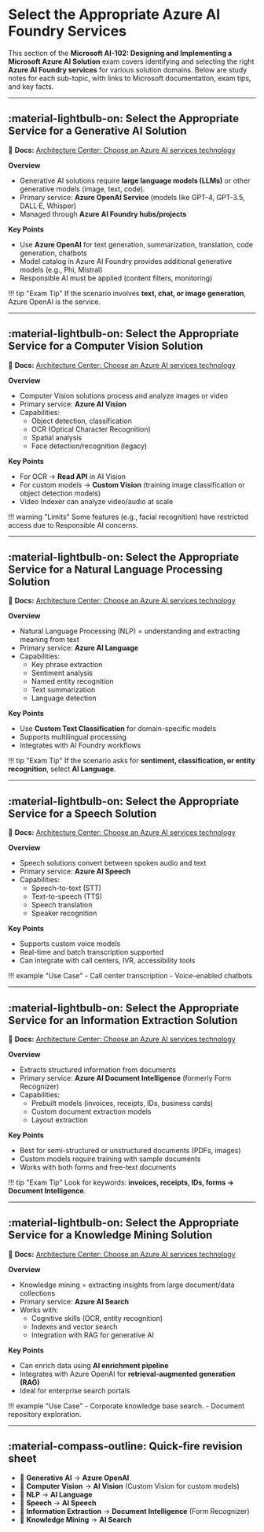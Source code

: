 # Select the Appropriate Azure AI Foundry Services

This section of the **Microsoft AI-102: Designing and Implementing a Microsoft Azure AI Solution** exam covers identifying and selecting the right **Azure AI Foundry services** for various solution domains. Below are study notes for each sub-topic, with links to Microsoft documentation, exam tips, and key facts.

---

## :material-lightbulb-on: Select the Appropriate Service for a Generative AI Solution

📖 **Docs:** [Architecture Center: Choose an Azure AI services technology](https://learn.microsoft.com/azure/ai-services/openai/overview)

**Overview**

- Generative AI solutions require **large language models (LLMs)** or other generative models (image, text, code).
- Primary service: **Azure OpenAI Service** (models like GPT-4, GPT-3.5, DALL·E, Whisper)
- Managed through **Azure AI Foundry hubs/projects**

**Key Points**

- Use **Azure OpenAI** for text generation, summarization, translation, code generation, chatbots
- Model catalog in Azure AI Foundry provides additional generative models (e.g., Phi, Mistral)
- Responsible AI must be applied (content filters, monitoring)

!!! tip "Exam Tip"
    If the scenario involves **text, chat, or image generation**, Azure OpenAI is the service.

---

## :material-lightbulb-on: Select the Appropriate Service for a Computer Vision Solution

📖 **Docs:** [Architecture Center: Choose an Azure AI services technology](https://learn.microsoft.com/en-us/azure/architecture/data-guide/technology-choices/ai-services#categories-of-ai-services)

**Overview**

- Computer Vision solutions process and analyze images or video
- Primary service: **Azure AI Vision**
- Capabilities:
    - Object detection, classification
    - OCR (Optical Character Recognition)
    - Spatial analysis
    - Face detection/recognition (legacy)

**Key Points**

- For OCR → **Read API** in AI Vision
- For custom models → **Custom Vision** (training image classification or object detection models)
- Video Indexer can analyze video/audio at scale

!!! warning "Limits"
    Some features (e.g., facial recognition) have restricted access due to Responsible AI concerns.

---

## :material-lightbulb-on: Select the Appropriate Service for a Natural Language Processing Solution

📖 **Docs:** [Architecture Center: Choose an Azure AI services technology](https://learn.microsoft.com/en-us/azure/architecture/data-guide/technology-choices/ai-services#categories-of-ai-services)

**Overview**

- Natural Language Processing (NLP) = understanding and extracting meaning from text
- Primary service: **Azure AI Language**
- Capabilities:
    - Key phrase extraction
    - Sentiment analysis
    - Named entity recognition
    - Text summarization
    - Language detection

**Key Points**

- Use **Custom Text Classification** for domain-specific models
- Supports multilingual processing
- Integrates with AI Foundry workflows

!!! tip "Exam Tip"
    If the scenario asks for **sentiment, classification, or entity recognition**, select **AI Language**.

---

## :material-lightbulb-on: Select the Appropriate Service for a Speech Solution

📖 **Docs:** [Architecture Center: Choose an Azure AI services technology](https://learn.microsoft.com/en-us/azure/architecture/data-guide/technology-choices/ai-services#categories-of-ai-services)

**Overview**

- Speech solutions convert between spoken audio and text
- Primary service: **Azure AI Speech**
- Capabilities:
    - Speech-to-text (STT)
    - Text-to-speech (TTS)
    - Speech translation
    - Speaker recognition

**Key Points**

- Supports custom voice models
- Real-time and batch transcription supported
- Can integrate with call centers, IVR, accessibility tools

!!! example "Use Case"
    - Call center transcription
    - Voice-enabled chatbots

---

## :material-lightbulb-on: Select the Appropriate Service for an Information Extraction Solution

📖 **Docs:** [Architecture Center: Choose an Azure AI services technology](https://learn.microsoft.com/en-us/azure/architecture/data-guide/technology-choices/ai-services#categories-of-ai-services)

**Overview**

- Extracts structured information from documents
- Primary service: **Azure AI Document Intelligence** (formerly Form Recognizer)
- Capabilities:
    - Prebuilt models (invoices, receipts, IDs, business cards)
    - Custom document extraction models
    - Layout extraction

**Key Points**

- Best for semi-structured or unstructured documents (PDFs, images)
- Custom models require training with sample documents
- Works with both forms and free-text documents

!!! tip "Exam Tip"
    Look for keywords: **invoices, receipts, IDs, forms → Document Intelligence**.

---

## :material-lightbulb-on: Select the Appropriate Service for a Knowledge Mining Solution

📖 **Docs:** [Architecture Center: Choose an Azure AI services technology](https://learn.microsoft.com/en-us/azure/architecture/data-guide/technology-choices/ai-services#categories-of-ai-services)

**Overview**

- Knowledge mining = extracting insights from large document/data collections
- Primary service: **Azure AI Search**
- Works with:
    - Cognitive skills (OCR, entity recognition)
    - Indexes and vector search
    - Integration with RAG for generative AI

**Key Points**

- Can enrich data using **AI enrichment pipeline**
- Integrates with Azure OpenAI for **retrieval-augmented generation (RAG)**
- Ideal for enterprise search portals

!!! example "Use Case"
    - Corporate knowledge base search.
    - Document repository exploration.

---

## :material-compass-outline: Quick‑fire revision sheet  

- 📌 **Generative AI** → **Azure OpenAI**
- 📌 **Computer Vision** → **AI Vision** (Custom Vision for custom models)  
- 📌 **NLP** → **AI Language**
- 📌 **Speech** → **AI Speech** 
- 📌 **Information Extraction** → **Document Intelligence** (Form Recognizer)  
- 📌 **Knowledge Mining** → **AI Search**
